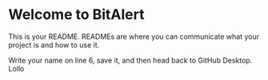 # Welcome to BitAlert

This is your README. READMEs are where you can communicate what your project is and how to use it.

Write your name on line 6, save it, and then head back to GitHub Desktop.
Lollo
